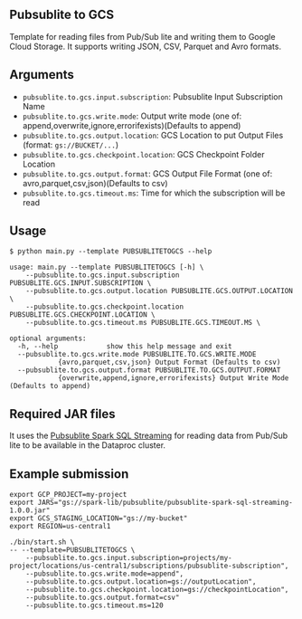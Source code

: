 ## Pubsublite to GCS

Template for reading files from Pub/Sub lite and writing them to Google Cloud Storage. It supports writing JSON, CSV, Parquet and Avro formats.


## Arguments

* `pubsublite.to.gcs.input.subscription`: Pubsublite Input Subscription Name
* `pubsublite.to.gcs.write.mode`: Output write mode (one of: append,overwrite,ignore,errorifexists)(Defaults to append)
* `pubsublite.to.gcs.output.location`: GCS Location to put Output Files (format: `gs://BUCKET/...`)
* `pubsublite.to.gcs.checkpoint.location`: GCS Checkpoint Folder Location
* `pubsublite.to.gcs.output.format`: GCS Output File Format (one of: avro,parquet,csv,json)(Defaults to csv)
* `pubsublite.to.gcs.timeout.ms`: Time for which the subscription will be read

## Usage

```
$ python main.py --template PUBSUBLITETOGCS --help

usage: main.py --template PUBSUBLITETOGCS [-h] \
	--pubsublite.to.gcs.input.subscription PUBSUBLITE.GCS.INPUT.SUBSCRIPTION \
	--pubsublite.to.gcs.output.location PUBSUBLITE.GCS.OUTPUT.LOCATION \
	--pubsublite.to.gcs.checkpoint.location PUBSUBLITE.GCS.CHECKPOINT.LOCATION \
    --pubsublite.to.gcs.timeout.ms PUBSUBLITE.GCS.TIMEOUT.MS \

optional arguments:
  -h, --help            show this help message and exit
  --pubsublite.to.gcs.write.mode PUBSUBLITE.TO.GCS.WRITE.MODE 
            {avro,parquet,csv,json} Output Format (Defaults to csv)
  --pubsublite.to.gcs.output.format PUBSUBLITE.TO.GCS.OUTPUT.FORMAT
            {overwrite,append,ignore,errorifexists} Output Write Mode (Defaults to append)
```

## Required JAR files

It uses the [Pubsublite Spark SQL Streaming](https://central.sonatype.com/artifact/com.google.cloud/pubsublite-spark-sql-streaming/1.0.0) for reading data from Pub/Sub lite to be available in the Dataproc cluster.

## Example submission

```
export GCP_PROJECT=my-project
export JARS="gs://spark-lib/pubsublite/pubsublite-spark-sql-streaming-1.0.0.jar"
export GCS_STAGING_LOCATION="gs://my-bucket"
export REGION=us-central1
	
./bin/start.sh \
-- --template=PUBSUBLITETOGCS \
    --pubsublite.to.gcs.input.subscription=projects/my-project/locations/us-central1/subscriptions/pubsublite-subscription",
    --pubsublite.to.gcs.write.mode=append",
    --pubsublite.to.gcs.output.location=gs://outputLocation",
    --pubsublite.to.gcs.checkpoint.location=gs://checkpointLocation",
    --pubsublite.to.gcs.output.format=csv"
    --pubsublite.to.gcs.timeout.ms=120
```
